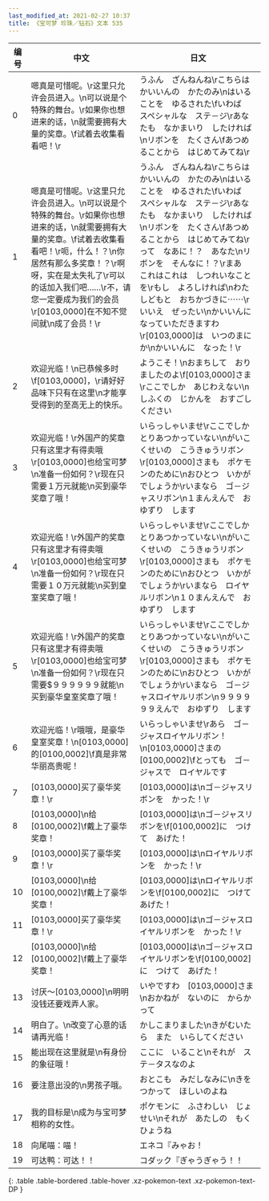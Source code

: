 ```yaml
---
last_modified_at: 2021-02-27 10:37
title: 《宝可梦 珍珠／钻石》文本 535
---
```

| 编号 | 中文 | 日文 |
| ---- | ---- | ---- |
| 0 | 嗯真是可惜呢。\r这里只允许会员进入。\n可以说是个特殊的舞台。\r如果你也想进来的话，\n就需要拥有大量的奖章。\f试着去收集看看吧！\r | うふん　ざんねんね\rこちらは　かいいんの　かたのみ\nはいることを　ゆるされた\fいわば　スペシャルな　ステ－ジ\rあなたも　なかまいり　したければ\nリボンを　たくさん\fあつめることから　はじめてみてね\r |
| 1 | 嗯真是可惜呢。\r这里只允许会员进入。\n可以说是个特殊的舞台。\r如果你也想进来的话，\n就需要拥有大量的奖章。\f试着去收集看看吧！\r呃，什么！？\n你居然有那么多奖章！？\r啊呀，实在是太失礼了\r可以的话加入我们吧……\r不，请您一定要成为我们的会员\r[0103,0000]在不知不觉间就\n成了会员！\r | うふん　ざんねんね\rこちらは　かいいんの　かたのみ\nはいることを　ゆるされた\fいわば　スペシャルな　ステ－ジ\rあなたも　なかまいり　したければ\nリボンを　たくさん\fあつめることから　はじめてみてね\rって　なあに！？　あなた\nリボンを　そんなに！？\rまあ　これはこれは　しつれいなことを\rもし　よろしければ\nわたしどもと　おちかづきに⋯⋯\rいいえ　ぜったい\nかいいんに　なっていただきますわ\r[0103,0000]は　いつのまにか\nかいいんに　なった！\r |
| 2 | 欢迎光临！\n已恭候多时\f[0103,0000]，\r请好好品味下只有在这里\n才能享受得到的至高无上的快乐。 | ようこそ！\nおまちして　おりましたのよ\f[0103,0000]さま\rここでしか　あじわえない\nしふくの　じかんを　おすごしください |
| 3 | 欢迎光临！\r外国产的奖章只有这里才有得卖哦\r[0103,0000]也给宝可梦\n准备一份如何？\r现在只需要１万元就能\n买到豪华奖章了哦！ | いらっしゃいませ\rここでしか　とりあつかっていない\nがいこくせいの　こうきゅうリボン\r[0103,0000]さまも　ポケモンのために\nおひとつ　いかがでしょうか\rいまなら　ゴ－ジャスリボン\n１まんえんで　おゆずり　します |
| 4 | 欢迎光临！\r外国产的奖章只有这里才有得卖哦\r[0103,0000]也给宝可梦\n准备一份如何？\r现在只需要１０万元就能\n买到皇室奖章了哦！ | いらっしゃいませ\rここでしか　とりあつかっていない\nがいこくせいの　こうきゅうリボン\r[0103,0000]さまも　ポケモンのために\nおひとつ　いかがでしょうか\rいまなら　ロイヤルリボン\n１０まんえんで　おゆずり　します |
| 5 | 欢迎光临！\r外国产的奖章只有这里才有得卖哦\r[0103,0000]也给宝可梦\n准备一份如何？\r现在只需要$９９９９９９就能\n买到豪华皇室奖章了哦！ | いらっしゃいませ\rここでしか　とりあつかっていない\nがいこくせいの　こうきゅうリボン\r[0103,0000]さまも　ポケモンのために\nおひとつ　いかがでしょうか\rいまなら　ゴ－ジャスロイヤルリボン\n９９９９９９えんで　おゆずり　します |
| 6 | 欢迎光临！\r哦哦，是豪华皇室奖章！\n[0103,0000]的[0100,0002]\f真是非常华丽高贵呢！ | いらっしゃいませ\rあら　ゴ－ジャスロイヤルリボン！\n[0103,0000]さまの　[0100,0002]\fとっても　ゴ－ジャスで　ロイヤルです |
| 7 | [0103,0000]买了豪华奖章！\r | [0103,0000]は\nゴ－ジャスリボンを　かった！\r |
| 8 | [0103,0000]\n给[0100,0002]\f戴上了豪华奖章！ | [0103,0000]は\nゴ－ジャスリボンを\f[0100,0002]に　つけて　あげた！ |
| 9 | [0103,0000]买了豪华奖章！\r | [0103,0000]は\nロイヤルリボンを　かった！\r |
| 10 | [0103,0000]\n给[0100,0002]\f戴上了豪华奖章！ | [0103,0000]は\nロイヤルリボンを\f[0100,0002]に　つけて　あげた！ |
| 11 | [0103,0000]买了豪华奖章！\r | [0103,0000]は\nゴ－ジャスロイヤルリボンを　かった！\r |
| 12 | [0103,0000]\n给[0100,0002]\f戴上了豪华奖章！ | [0103,0000]は\nゴ－ジャスロイヤルリボンを\f[0100,0002]に　つけて　あげた！ |
| 13 | 讨厌～[0103,0000]\n明明没钱还要戏弄人家。 | いやですわ　[0103,0000]さま\nおかねが　ないのに　からかって |
| 14 | 明白了。\n改变了心意的话请再光临！ | かしこまりました\nきがむいたら　また　いらしてください |
| 15 | 能出现在这里就是\n有身份的象征哦！ | ここに　いること\nそれが　ステ－タスなのよ |
| 16 | 要注意出没的\n男孩子哦。 | おとこも　みだしなみに\nきをつかって　ほしいのよね |
| 17 | 我的目标是\n成为与宝可梦相称的女性。 | ポケモンに　ふさわしい　じょせい\nそれが　あたしの　もくひょうね |
| 18 | 向尾喵：喵！ | エネコ『みゃお！ |
| 19 | 可达鸭：可达！！ | コダック『ぎゃうぎゃう！！ |
{: .table .table-bordered .table-hover .xz-pokemon-text .xz-pokemon-text-DP }